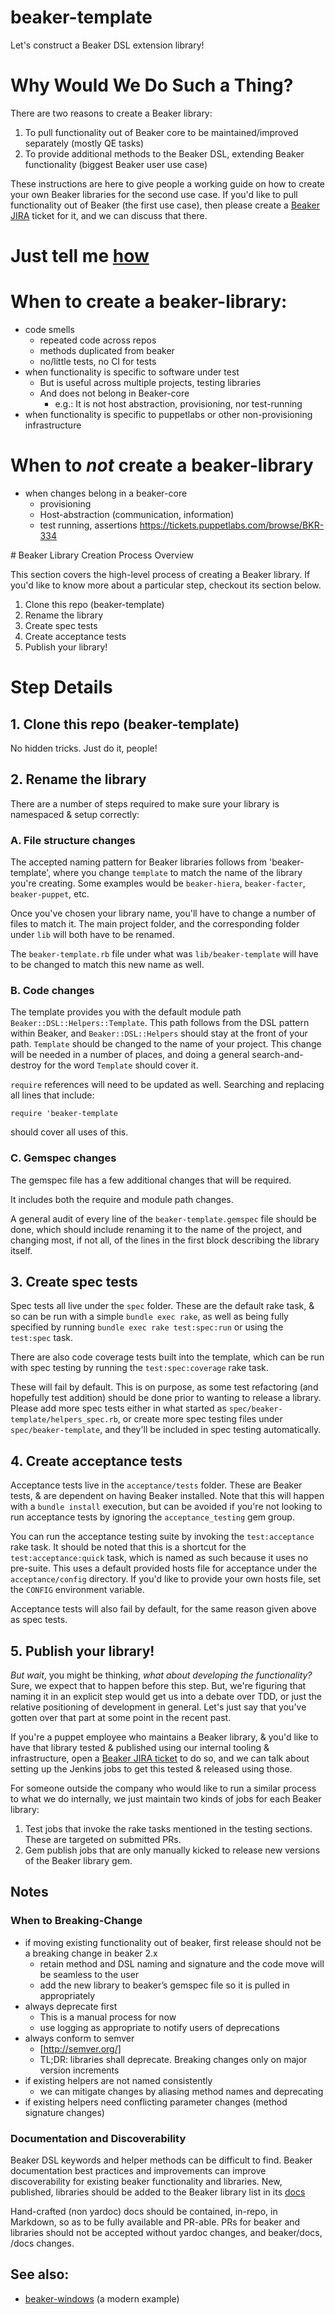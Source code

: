 # beaker-template

Let's construct a Beaker DSL extension library!

# Why Would We Do Such a Thing?

There are two reasons to create a Beaker library:

1. To pull functionality out of Beaker core to be maintained/improved separately (mostly QE tasks)
2. To provide additional methods to the Beaker DSL, extending Beaker functionality (biggest Beaker user use case)

These instructions are here to give people a working guide on how to create your own Beaker
libraries for the second use case. If you'd like to pull functionality out of Beaker
(the first use case), then please create a
[Beaker JIRA](https://tickets.puppetlabs.com/browse/BKR)
ticket for it, and we can discuss that there.

# Just tell me [how](#howto)

# When to create a beaker-library:
* code smells
  * repeated code across repos
  * methods duplicated from beaker
  * no/little tests, no CI for tests
* when functionality is specific to software under test
  * But is useful across multiple projects, testing libraries
  * And does not belong in Beaker-core
    * e.g.: It is not host abstraction, provisioning, nor test-running
* when functionality is specific to puppetlabs or other non-provisioning infrastructure

# When to _not_ create a beaker-library
* when changes belong in a beaker-core
  * provisioning
  * Host-abstraction (communication, information)
  * test running, assertions
https://tickets.puppetlabs.com/browse/BKR-334

<a name="howto">
# Beaker Library Creation Process Overview
</a>

This section covers the high-level process of creating a Beaker library.
If you'd like to know more about a particular step, checkout its section below.

1. Clone this repo (beaker-template)
2. Rename the library
3. Create spec tests
4. Create acceptance tests
5. Publish your library!

# Step Details

## 1. Clone this repo (beaker-template)

No hidden tricks. Just do it, people!

## 2. Rename the library

There are a number of steps required to make sure your library is namespaced & setup correctly:

### A. File structure changes

The accepted naming pattern for Beaker libraries follows from 'beaker-template',
where you change `template` to match the name of the library you're creating. Some
examples would be `beaker-hiera`, `beaker-facter`, `beaker-puppet`, etc.


Once you've chosen your library name, you'll have to change a number of files to
match it. The main project folder, and the corresponding folder under `lib` will
both have to be renamed.


The `beaker-template.rb` file under what was `lib/beaker-template` will have to
be changed to match this new name as well.

### B. Code changes

The template provides you with the default module path `Beaker::DSL::Helpers::Template`.
This path follows from the DSL pattern within Beaker, and `Beaker::DSL::Helpers`
should stay at the front of your path. `Template` should be changed to the name
of your project. This change will be needed in a number of places, and doing a
general search-and-destroy for the word `Template` should cover it.


`require` references will need to be updated as well.  Searching and replacing
all lines that include:

    require 'beaker-template

should cover all uses of this.

### C. Gemspec changes

The gemspec file has a few additional changes that will be required.


It includes both the require and module path changes.


A general audit of every line of the `beaker-template.gemspec` file should be done,
which should include renaming it to the name of the project, and changing most,
if not all, of the lines in the first block describing the library itself.

## 3. Create spec tests

Spec tests all live under the `spec` folder.  These are the default rake task, &
so can be run with a simple `bundle exec rake`, as well as being fully specified
by running `bundle exec rake test:spec:run` or using the `test:spec` task.


There are also code coverage tests built into the template, which can be run
with spec testing by running the `test:spec:coverage` rake task.


These will fail by default.  This is on purpose, as some test refactoring (and
hopefully test addition) should be done prior to wanting to release a library.
Please add more spec tests either in what started as `spec/beaker-template/helpers_spec.rb`,
or create more spec testing files under `spec/beaker-template`, and they'll be
included in spec testing automatically.

## 4. Create acceptance tests

Acceptance tests live in the `acceptance/tests` folder.  These are Beaker tests,
& are dependent on having Beaker installed. Note that this will happen with a
`bundle install` execution, but can be avoided if you're not looking to run
acceptance tests by ignoring the `acceptance_testing` gem group.


You can run the acceptance testing suite by invoking the `test:acceptance` rake
task. It should be noted that this is a shortcut for the `test:acceptance:quick`
task, which is named as such because it uses no pre-suite.  This uses a default
provided hosts file for acceptance under the `acceptance/config` directory. If
you'd like to provide your own hosts file, set the `CONFIG` environment variable.


Acceptance tests will also fail by default, for the same reason given above as
spec tests.

## 5. Publish your library!

_But wait_, you might be thinking, _what about developing the functionality?_
Sure, we expect that to happen before this step. But, we're figuring that naming
it in an explicit step would get us into a debate over TDD, or just the relative
positioning of development in general. Let's just say that you've gotten over
that part at some point in the recent past.

If you're a puppet employee who maintains a Beaker library, & you'd like to have
that library tested & published using our internal tooling & infrastructure, open a
[Beaker JIRA ticket](https://tickets.puppetlabs.com/browse/BKR) to do so, and we
can talk about setting up the Jenkins jobs to get this tested & released using those.

For someone outside the company who would like to run a similar process to what
we do internally, we just maintain two kinds of jobs for each Beaker library:

1. Test jobs that invoke the rake tasks mentioned in the testing sections. These are targeted on submitted PRs.
2. Gem publish jobs that are only manually kicked to release new versions of the Beaker library gem.

## Notes

### When to Breaking-Change

* if moving existing functionality out of beaker, first release should not be a breaking change in beaker 2.x
  * retain method and DSL naming and signature and the code move will be seamless to the user
  * add the new library to beaker’s gemspec file so it is pulled in appropriately
* always deprecate first
  * This is a manual process for now
  * use logging as appropriate to notify users of deprecations
* always conform to semver
  * [http://semver.org/]
  * TL;DR: libraries shall deprecate. Breaking changes only on major version increments
* if existing helpers are not named consistently
  * we can mitigate changes by aliasing method names and deprecating
* if existing helpers need conflicting parameter changes (method signature changes)

### Documentation and Discoverability

Beaker DSL keywords and helper methods can be difficult to find. Beaker documentation best practices and improvements can improve discoverability for existing beaker functionality and libraries.
New, published, libraries should be added to the Beaker library list in its [docs](https://github.com/puppetlabs/beaker/blob/master/docs/Beaker-Libraries.md)

Hand-crafted (non yardoc) docs should be contained, in-repo, in Markdown, so as to be fully available and PR-able.
PRs for beaker and libraries should not be accepted without yardoc changes, and beaker/docs, <library>/docs changes.

## See also:
* [beaker-windows](https://github.com/puppetlabs/beaker-windows) (a modern example)
